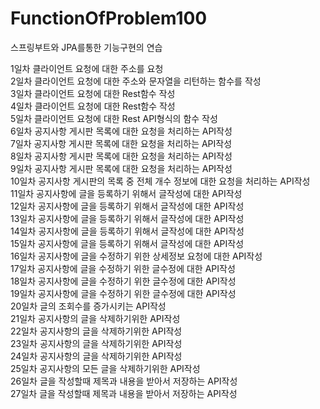 # FunctionOfProblem100
스프링부트와 JPA를통한 기능구현의 연습

1일차 클라이언트 요청에 대한 주소를 요청 </br>
2일차 클라이언트 요청에 대한 주소와 문자열을 리턴하는 함수를 작성 </br>
3일차 클라이언트 요청에 대한 Rest함수 작성 </br>
4일차 클라이언트 요청에 대한 Rest함수 작성 </br>
5일차 클라이언트 요청에 대한 Rest API형식의 함수 작성 </br>
6일차 공지사항 게시판 목록에 대한 요청을 처리하는 API작성 </br>
7일차 공지사항 게시판 목록에 대한 요청을 처리하는 API작성 </br>
8일차 공지사항 게시판 목록에 대한 요청을 처리하는 API작성 </br>
9일차 공지사항 게시판 목록에 대한 요청을 처리하는 API작성 </br>
10일차 공지사항 게시판의 목록 중 전체 개수 정보에 대한 요청을 처리하는 API작성 </br>
11일차 공지사항에 글을 등록하기 위해서 글작성에 대한  API작성 </br>
12일차 공지사항에 글을 등록하기 위해서 글작성에 대한  API작성 </br>
13일차 공지사항에 글을 등록하기 위해서 글작성에 대한  API작성 </br>
14일차 공지사항에 글을 등록하기 위해서 글작성에 대한  API작성 </br>
15일차 공지사항에 글을 등록하기 위해서 글작성에 대한  API작성 </br>
16일차 공지사항에 글을 수정하기 위한 상세정보 요청에 대한 API작성 </br>
17일차 공지사항에 글을 수정하기 위한 글수정에 대한 API작성 </br>
18일차 공지사항에 글을 수정하기 위한 글수정에 대한 API작성 </br>
19일차 공지사항에 글을 수정하기 위한 글수정에 대한 API작성 </br>
20일차 글의 조회수를 증가시키는 API작성 </br>
21일차 공지사항의 글을 삭제하기위한 API작성 </br>
22일차 공지사항의 글을 삭제하기위한 API작성 </br>
23일차 공지사항의 글을 삭제하기위한 API작성 </br>
24일차 공지사항의 글을 삭제하기위한 API작성 </br>
25일차 공지사항의 모든 글을 삭제하기위한 API작성 </br>
26일차 글을 작성할때 제목과 내용을 받아서 저장하는 API작성 </br>
27일차 글을 작성할때 제목과 내용을 받아서 저장하는 API작성 </br>
